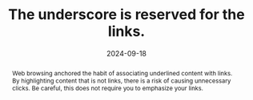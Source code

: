 ---
N: "134"
Rubrique: Links
title: The underscore is reserved for the links.
abstract: Web browsing anchored the habit of associating underlined content with links. By highlighting content that is not links, there is a risk of causing unnecessary clicks. Be careful, this does not require you to emphasize your links.
categories:
  - Links
agrege: O4134-E042
opquast: 4 134
indiceebook: "42"
description: Rule 042
before: "041"
weight: "42"
after: "043"
actif: "1"
layout: rules
date: 2024-09-18
tags:
  - Accessibility
  - Usability
objectif:
  - Avoid unnecessary clicks on content marked as hyperlinks.
  - Facilitate the identification of links.
Meo:
  - Do not use underscore for simple texts or elements that do not constitute links.
Controle:
  - In each file containing underlined content&nbsp;:<ul><li>Identify underlined texts in ebook;</li><li>Controlling the nature of these contents to verify whether they are actually hyperlinks.</li></ul>
epubcheck: null
ace: null
humancheck: true
ReadiumGoToolkit: null
Source:
  - Opquast
Referentiel:
  - ""
steps:
  - Design
  - Development
---